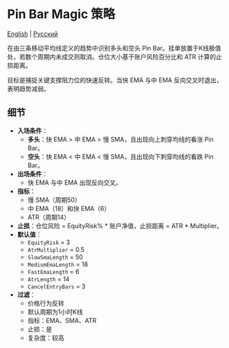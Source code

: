 # Pin Bar Magic 策略
[English](README.md) | [Русский](README_ru.md)

在由三条移动平均线定义的趋势中识别多头和空头 Pin Bar。挂单放置于K线极值处，若数个周期内未成交则取消。仓位大小基于账户风险百分比和 ATR 计算的止损距离。

目标是捕捉关键支撑阻力位的快速反转。当快 EMA 与中 EMA 反向交叉时退出，表明趋势减弱。

## 细节

- **入场条件**：
  - **多头**：快 EMA > 中 EMA > 慢 SMA，且出现向上刺穿均线的看涨 Pin Bar。
  - **空头**：快 EMA < 中 EMA < 慢 SMA，且出现向下刺穿均线的看跌 Pin Bar。
- **出场条件**：
  - 快 EMA 与中 EMA 出现反向交叉。
- **指标**：
  - 慢 SMA（周期50）
  - 中 EMA（18）和快 EMA（6）
  - ATR（周期14）
- **止损**：仓位风险 = EquityRisk% * 账户净值，止损距离 = ATR * Multiplier。
- **默认值**：
  - `EquityRisk` = 3
  - `AtrMultiplier` = 0.5
  - `SlowSmaLength` = 50
  - `MediumEmaLength` = 18
  - `FastEmaLength` = 6
  - `AtrLength` = 14
  - `CancelEntryBars` = 3
- **过滤**：
  - 价格行为反转
  - 默认周期为1小时K线
  - 指标：EMA、SMA、ATR
  - 止损：是
  - 复杂度：较高
